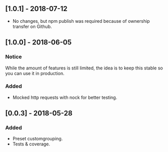 ## [1.0.1] - 2018-07-12
- No changes, but npm publish was required because of ownership transfer on Github.

## [1.0.0] - 2018-06-05
### Notice
While the amount of features is still limited,
the idea is to keep this stable so you can use it in production.
### Added
- Mocked http requests with nock for better testing.

## [0.0.3] - 2018-05-28
### Added
- Preset customgrouping.
- Tests & coverage.

